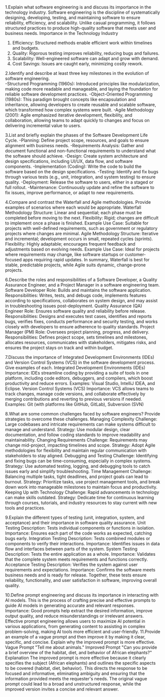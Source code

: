 1.Explain what software engineering is and discuss its importance in the technology industry. 
Software engineering is the discipline of systematically designing, developing, testing, and maintaining software to ensure reliability, efficiency, and scalability. Unlike casual programming, it follows structured practices to produce high-quality software that meets user and business needs.
 Importance in the Technology Industry
1. Efficiency: Structured methods enable efficient work within timelines and budgets.
2. Quality: Rigorous testing improves reliability, reducing bugs and failures.
3. Scalability: Well-engineered software can adapt and grow with demand.
4. Cost Savings: Issues are caught early, minimizing costly rework.

2.Identify and describe at least three key milestones in the evolution of software engineering.  
-Structured Programming (1960s): Introduced principles like modularization, making code more readable and manageable, and laying the foundation for reliable software development practices.
-Object-Oriented Programming (1980s): This paradigm brought concepts like encapsulation and inheritance, allowing developers to create reusable and scalable software, which transformed how complex systems were built.
-Agile Methodology (2001): Agile emphasized iterative development, flexibility, and collaboration, allowing teams to adapt quickly to changes and focus on delivering incremental value to users.

3.List and briefly explain the phases of the Software Development Life Cycle.
-Planning: Define project scope, resources, and goals to ensure alignment with business needs.
-Requirements Analysis: Gather and document functional and non-functional requirements to understand what the software should achieve.
-Design: Create system architecture and design specifications, including UI/UX, data flow, and software components.
-Implementation (Coding): Write the code to build the software based on the design specifications.
-Testing: Identify and fix bugs through various tests (e.g., unit, integration, and system testing) to ensure quality.
-Deployment: Release the software to users, either in a staged or full rollout.
-Maintenance: Continuously update and refine the software to fix issues, improve performance, or adapt to new requirements.

4.Compare and contrast the Waterfall and Agile methodologies. Provide examples of scenarios where each would be appropriate.
Waterfall Methodology
Structure: Linear and sequential; each phase must be completed before moving to the next.
Flexibility: Rigid; changes are difficult to implement once a phase is finished.
Example Use Case: Suitable for projects with well-defined requirements, such as government or regulatory projects where changes are minimal.
Agile Methodology
Structure: Iterative and incremental; development occurs in small, repeated cycles (sprints).
Flexibility: Highly adaptable; encourages frequent feedback and adjustments based on evolving needs.
Example Use Case: Ideal for projects where requirements may change, like software startups or customer-focused apps requiring rapid updates.
In summary, Waterfall is best for stable, predictable projects, while Agile suits dynamic, change-prone projects.

6.Describe the roles and responsibilities of a Software Developer, a Quality Assurance Engineer, and a Project Manager in a software engineering team.
Software Developer
Role: Builds and maintains the software application.
Responsibilities: Writes, tests, and debugs code, implements features according to specifications, collaborates on system design, and may assist in troubleshooting issues post-deployment.
Quality Assurance (QA) Engineer
Role: Ensures software quality and reliability before release.
Responsibilities: Designs and executes test cases, identifies and reports bugs, verifies fixes, conducts performance and security testing, and works closely with developers to ensure adherence to quality standards.
Project Manager (PM)
Role: Oversees project planning, progress, and delivery.
Responsibilities: Defines project scope, sets timelines and milestones, allocates resources, communicates with stakeholders, mitigates risks, and ensures the project stays on track and within budget.

7.Discuss the importance of Integrated Development Environments (IDEs) and Version Control Systems (VCS) in the software development process. Give examples of each.
Integrated Development Environments (IDEs)
Importance: IDEs streamline coding by providing a suite of tools in one platform, including code editors, debuggers, and compilers, which boost productivity and reduce errors.
Examples: Visual Studio, IntelliJ IDEA, and Eclipse.
Version Control Systems (VCS)
Importance: VCS allows teams to track changes, manage code versions, and collaborate effectively by merging contributions and reverting to previous versions if needed.
Examples: Git (with platforms like GitHub, GitLab), Subversion (SVN)

8.What are some common challenges faced by software engineers? Provide strategies to overcome these challenges.
Managing Complexity
Challenge: Large codebases and intricate requirements can make systems difficult to manage and understand.
Strategy: Use modular design, clear documentation, and follow coding standards to improve readability and maintainability.
Changing Requirements
Challenge: Requirements may change mid-project, impacting timelines and scope.
Strategy: Adopt Agile methodologies for flexibility and maintain regular communication with stakeholders to stay aligned.
Debugging and Testing
Challenge: Identifying and fixing bugs can be time-consuming, especially in complex systems.
Strategy: Use automated testing, logging, and debugging tools to catch issues early and simplify troubleshooting.
Time Management
Challenge: Balancing multiple tasks, tight deadlines, and project goals can lead to burnout.
Strategy: Prioritize tasks, use project management tools, and break down work into manageable milestones to maintain focus and productivity.
Keeping Up with Technology
Challenge: Rapid advancements in technology can make skills outdated.
Strategy: Dedicate time for continuous learning through courses, tutorials, and industry resources to stay current with new tools and practices.

9.Explain the different types of testing (unit, integration, system, and acceptance) and their importance in software quality assurance.
Unit Testing
Description: Tests individual components or functions in isolation.
Importance: Ensures each part of the code works as expected, catching bugs early.
Integration Testing
Description: Tests combined modules or components to verify their interactions.
Importance: Identifies issues in data flow and interfaces between parts of the system.
System Testing
Description: Tests the entire application as a whole.
Importance: Validates that the complete system meets requirements and functions correctly.
Acceptance Testing
Description: Verifies the system against user requirements and expectations.
Importance: Confirms the software meets business needs and is ready for release.
Together, these tests ensure reliability, functionality, and user satisfaction in software, improving overall quality.

10.Define prompt engineering and discuss its importance in interacting with AI models.
This is the process of crafting precise and effective prompts to guide AI models in generating accurate and relevant responses.
Importance: Good prompts help extract the desired information, improve output quality, and reduce misunderstandings or irrelevant answers. Effective prompt engineering allows users to maximize AI potential in various applications, from generating content to assisting in complex problem-solving, making AI tools more efficient and user-friendly.
11.Provide an example of a vague prompt and then improve it by making it clear, specific, and concise. Explain why the improved prompt is more effective.
Vague Prompt
"Tell me about animals."
Improved Prompt
"Can you provide a brief overview of the habitat, diet, and behavior of African elephants?"
Explanation
The improved prompt is more effective because it clearly specifies the subject (African elephants) and outlines the specific aspects to be covered (habitat, diet, behavior). This directs the response to be focused and informative, eliminating ambiguity and ensuring that the information provided meets the requester's needs. The original vague prompt could lead to a broad and unstructured response, while the improved version invites a concise and relevant answer.
